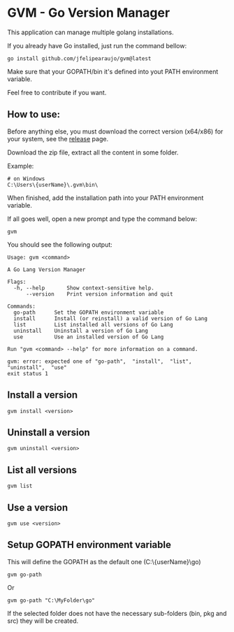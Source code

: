 # GVM - Go Version Manager

This application can manage multiple golang installations.

If you already have Go installed, just run the command bellow:

```
go install github.com/jfelipearaujo/gvm@latest
```

Make sure that your GOPATH/bin it's defined into yout PATH environment variable.

Feel free to contribute if you want.

## How to use:

Before anything else, you must download the correct version (x64/x86) for your system, see the [release](https://github.com/jfelipearaujo/gvm/releases) page.

Download the zip file, extract all the content in some folder.

Example:

```
# on Windows
C:\Users\{userName}\.gvm\bin\
```

When finished, add the installation path into your PATH environment variable.

If all goes well, open a new prompt and type the command below:

```
gvm
```

You should see the following output:

```
Usage: gvm <command>

A Go Lang Version Manager

Flags:
  -h, --help       Show context-sensitive help.
      --version    Print version information and quit

Commands:
  go-path      Set the GOPATH environment variable
  install      Install (or reinstall) a valid version of Go Lang
  list         List installed all versions of Go Lang
  uninstall    Uninstall a version of Go Lang
  use          Use an installed version of Go Lang

Run "gvm <command> --help" for more information on a command.

gvm: error: expected one of "go-path",  "install",  "list",  "uninstall",  "use"
exit status 1
```

## Install a version

```
gvm install <version>
```

## Uninstall a version

```
gvm uninstall <version>
```

## List all versions

```
gvm list
```

## Use a version

```
gvm use <version>
```

## Setup GOPATH environment variable

This will define the GOPATH as the default one (C:\\{userName}\\go)

```
gvm go-path
```

Or

```
gvm go-path "C:\MyFolder\go"
```

If the selected folder does not have the necessary sub-folders (bin, pkg and src) they will be created.
